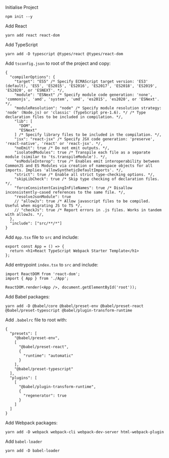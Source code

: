 Initialise Project

`npm init --y`

Add React

`yarn add react react-dom`

Add TypeScript

`yarn add -D typescript @types/react @types/react-dom`

Add `tsconfig.json` to root of the project and copy:

```
{
  "compilerOptions": {
    "target": "ES5" /* Specify ECMAScript target version: 'ES3' (default), 'ES5', 'ES2015', 'ES2016', 'ES2017', 'ES2018', 'ES2019', 'ES2020', or 'ESNEXT'. */,
    "module": "ESNext" /* Specify module code generation: 'none', 'commonjs', 'amd', 'system', 'umd', 'es2015', 'es2020', or 'ESNext'. */,
    "moduleResolution": "node" /* Specify module resolution strategy: 'node' (Node.js) or 'classic' (TypeScript pre-1.6). */ /* Type declaration files to be included in compilation. */,
    "lib": [
      "DOM",
      "ESNext"
    ] /* Specify library files to be included in the compilation. */,
    "jsx": "react-jsx" /* Specify JSX code generation: 'preserve', 'react-native', 'react' or 'react-jsx'. */,
    "noEmit": true /* Do not emit outputs. */,
    "isolatedModules": true /* Transpile each file as a separate module (similar to 'ts.transpileModule'). */,
    "esModuleInterop": true /* Enables emit interoperability between CommonJS and ES Modules via creation of namespace objects for all imports. Implies 'allowSyntheticDefaultImports'. */,
    "strict": true /* Enable all strict type-checking options. */,
    "skipLibCheck": true /* Skip type checking of declaration files. */,
    "forceConsistentCasingInFileNames": true /* Disallow inconsistently-cased references to the same file. */,
    "resolveJsonModule": true
    // "allowJs": true /* Allow javascript files to be compiled. Useful when migrating JS to TS */,
    // "checkJs": true /* Report errors in .js files. Works in tandem with allowJs. */,
  },
  "include": ["src/**/*"]
}

```

Add `App.tsx` file to `src` and include:

```
export const App = () => {
  return <h1>React TypeScript Webpack Starter Template</h1>
};

```

Add entrypoint `index.tsx` to `src` and include:

```
import ReactDOM from 'react-dom';
import { App } from './App';

ReactDOM.render(<App />, document.getElementById('root'));

```

Add Babel packages:

`yarn add -D @babel/core @babel/preset-env @babel/preset-react @babel/preset-typescript @babel/plugin-transform-runtime`

Add `.babelrc` file to root with:

```
{
  "presets": [
    "@babel/preset-env",
    [
      "@babel/preset-react",
      {
        "runtime": "automatic"
      }
    ],
    "@babel/preset-typescript"
  ],
  "plugins": [
    [
      "@babel/plugin-transform-runtime",
      {
        "regenerator": true
      }
    ]
  ]
}

```

Add Webpack packages:

`yarn add -D webpack webpack-cli webpack-dev-server html-webpack-plugin`

Add `babel-loader`

`yarn add -D babel-loader`
